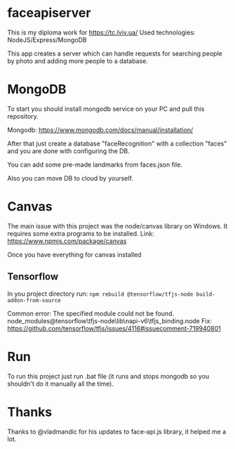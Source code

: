 # faceapiserver
This is my diploma work for https://tc.lviv.ua/
Used technologies: NodeJS/Express/MongoDB

This app creates a server which can handle requests for searching people by photo and adding more people to a database.

# MongoDB
To start you should install mongodb service on your PC and pull this repository.

Mongodb: https://www.mongodb.com/docs/manual/installation/

After that just create a database "faceRecognition" with a collection "faces" and you are done with configuring the DB.

You can add some pre-made landmarks from faces.json file.

Also you can move DB to cloud by yourself.

# Canvas
The main issue with this project was the node/canvas library on Windows. It requires some extra programs to be installed.
Link: https://www.npmjs.com/package/canvas

Once you have everything for canvas installed
## Tensorflow
In you project directory run:
`npm rebuild @tensorflow/tfjs-node build-addon-from-source`

Common error: The specified module could not be found. node_modules\@tensorflow\tfjs-node\lib\napi-v6\tfjs_binding.node
Fix: https://github.com/tensorflow/tfjs/issues/4116#issuecomment-719940801

# Run
To run this project just run .bat file (it runs and stops mongodb so you shouldn't do it manually all the time).

# Thanks
Thanks to @vladmandic for his updates to face-api.js library, it helped me a lot.
